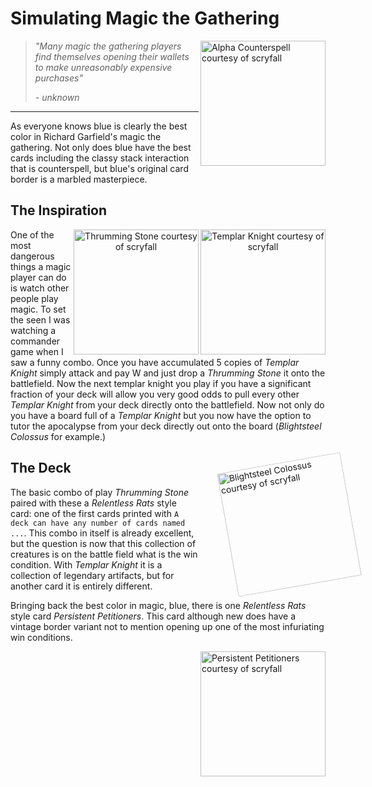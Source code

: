 # Simulating Magic the Gathering

<img align="right" src="https://cards.scryfall.io/large/front/0/d/0df55e3f-14de-46ef-b6b1-616618724d9e.jpg?1559591713" alt="Alpha Counterspell courtesy of scryfall" width="200"/>

> *"Many magic the gathering players find themselves opening their wallets to make unreasonably expensive purchases"*
>
> *- unknown*

---

As everyone knows blue is clearly the best color in Richard Garfield's magic the gathering. Not only does blue have the best cards including the classy stack interaction that is counterspell, but blue's original card border is a marbled masterpiece.

## The Inspiration
<span align="center">
<img align="right" src="https://cards.scryfall.io/large/front/3/d/3d5a1bec-9128-4c5e-98c3-317424f892d1.jpg?1721423636" alt="Templar Knight courtesy of scryfall" width="200"/>
<img align="right" src="https://cards.scryfall.io/large/front/1/4/14adc0af-de61-4872-916c-3cf480dece46.jpg?1673149437" alt="Thrumming Stone courtesy of scryfall" width="200"/>
</span>



One of the most dangerous things a magic player can do is watch other people play magic. To set the seen I was watching a commander game when I saw a funny combo. Once you have accumulated 5 copies of *Templar Knight* simply attack and pay W and just drop a *Thrumming Stone* it onto the battlefield. Now the next templar knight you play if you have a significant fraction of your deck will allow you very good odds to pull every other *Templar Knight* from your deck directly onto the battlefield. Now not only do you have a board full of a *Templar Knight* but you now have the option to tutor the apocalypse from your deck directly out onto the board (*Blightsteel Colossus* for example.)

<img align="right" src="https://cards.scryfall.io/large/front/7/9/7928bb14-7631-4830-a756-26d1ea832ba2.jpg?1562612395" alt="Blightsteel Colossus courtesy of scryfall" width="200" style="transform: translate(42px, 18px) rotate(-10deg);"/>


## The Deck
The basic combo of play *Thrumming Stone* paired with these a *Relentless Rats* style card: one of the first cards printed with `A deck can have any number of cards named ...`. This combo in itself is already excellent, but the question is now that this collection of creatures is on the battle field what is the win condition. With *Templar Knight* it is a collection of legendary artifacts, but for another card it is entirely different.

Bringing back the best color in magic, blue, there is one *Relentless Rats* style card *Persistent Petitioners*. This card although new does have a vintage border variant not to mention opening up one of the most infuriating win conditions.

<img align="right" src="https://cards.scryfall.io/large/front/8/1/81610aa1-d877-4ae0-ae38-cdf8971b7fc0.jpg?1702421583" alt="Persistent Petitioners courtesy of scryfall" width="200"/>